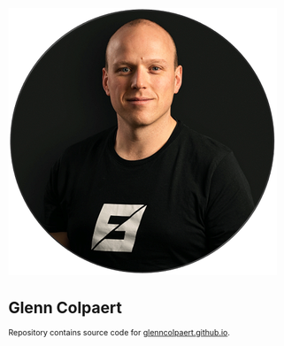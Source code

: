 ![Glenn](./assets/media/misc/glenn.png)

# Glenn Colpaert

  Repository contains source code for [glenncolpaert.github.io](https://glenncolpaert.github.io/).